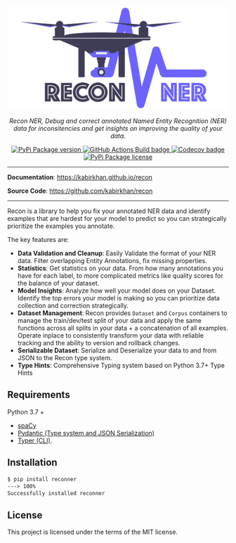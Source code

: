 <p align="center">
  <a href="https://kabirkhan.github.io/recon"><img src="https://raw.githubusercontent.com/kabirkhan/recon/main/docs/img/recon-ner.svg" alt="Recon"></a>
</p>
<p align="center">
    <em>Recon NER, Debug and correct annotated Named Entity Recognition (NER) data for inconsitencies and get insights on improving the quality of your data.</em>
</p>
<p align="center">
<a href="https://pypi.org/project/reconner" target="_blank">
    <img src="https://img.shields.io/pypi/v/reconner?style=for-the-badge" alt="PyPi Package version">
</a>
<a href="https://github.com/kabirkhan/recon/actions/workflows/ci.yml" target="_blank">
    <img alt="GitHub Actions Build badge" src="https://img.shields.io/github/workflow/status/kabirkhan/recon/CI?style=for-the-badge">
</a>
<a href="https://codecov.io/gh/kabirkhan/recon" rel="nofollow">
  <img alt="Codecov badge" src="https://img.shields.io/codecov/c/gh/kabirkhan/recon?style=for-the-badge" style="max-width:100%;">
</a>

<a href="https://pypi.org/project/reconner" target="_blank">
    <img src="https://img.shields.io/pypi/l/reconner?style=for-the-badge" alt="PyPi Package license">
</a>
</p>

---

**Documentation**: <a href="https://kabirkhan.github.io/recon" target="_blank">https://kabirkhan.github.io/recon</a>

**Source Code**: <a href="https://github.com/kabirkhan/recon" target="_blank">https://github.com/kabirkhan/recon</a>

---

Recon is a library to help you fix your annotated NER data and identify examples that are hardest for your model to predict so you can strategically prioritize the examples you annotate.

The key features are:

* **Data Validation and Cleanup**: Easily Validate the format of your NER data. Filter overlapping Entity Annotations, fix missing properties.
* **Statistics**: Get statistics on your data. From how many annotations you have for each label, to more complicated metrics like quality scores for the balance of your dataset.
* **Model Insights**: Analyze how well your model does on your Dataset. Identify the top errors your model is making so you can prioritize data collection and correction strategically.
* **Dataset Management**: Recon provides `Dataset` and `Corpus` containers to manage the train/dev/test split of your data and apply the same functions across all splits in your data + a concatenation of all examples. Operate inplace to consistently transform your data with reliable tracking and the ability to version and rollback changes.
* **Serializable Dataset**: Serialize and Deserialize your data to and from JSON to the Recon type system.
* **Type Hints**: Comprehensive Typing system based on Python 3.7+ Type Hints

## Requirements

Python 3.7 +

* <a href="https://spacy.io" class="external-link" target="_blank">spaCy</a>
* <a href="https://pydantic-docs.helpmanual.io/" class="external-link" target="_blank">Pydantic (Type system and JSON Serialization)</a>
* <a href="https://typer.tiangolo.com" class="external-link" target="_blank">Typer (CLI)</a>.


## Installation

<div class="termy">

```console
$ pip install reconner
---> 100%
Successfully installed reconner
```

</div>

## License

This project is licensed under the terms of the MIT license.
